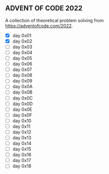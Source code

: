 ## ADVENT OF CODE 2022

A collection of theoretical problem solving from https://adventofcode.com/2022.

- [x] day 0x01
- [x] day 0x02
- [ ] day 0x03
- [ ] day 0x04
- [ ] day 0x05
- [ ] day 0x06
- [ ] day 0x07
- [ ] day 0x08
- [ ] day 0x09
- [ ] day 0x0A
- [ ] day 0x0B
- [ ] day 0x0C
- [ ] day 0x0D
- [ ] day 0x0E
- [ ] day 0x0F
- [ ] day 0x10
- [ ] day 0x11
- [ ] day 0x12
- [ ] day 0x13
- [ ] day 0x14
- [ ] day 0x15
- [ ] day 0x16
- [ ] day 0x17
- [ ] day 0x18
